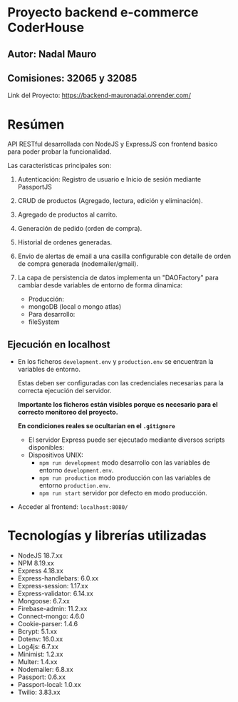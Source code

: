 # Proyecto backend e-commerce CoderHouse
## Autor: Nadal Mauro
## Comisiones: 32065 y 32085

 Link del Proyecto: https://backend-mauronadal.onrender.com/
 
# Resúmen

API RESTful desarrollada con NodeJS y ExpressJS con frontend basico para poder probar la funcionalidad.


Las caracteristicas principales son:

1. Autenticación: Registro de usuario e Inicio de sesión mediante PassportJS
2. CRUD de productos (Agregado, lectura, edición y eliminación).
3. Agregado de productos al carrito.
4. Generación de pedido (orden de compra).
5. Historial de ordenes generadas.
6. Envio de alertas de email a una casilla configurable con detalle de orden de
    compra generada (nodemailer/gmail).
7. La capa de persistencia de datos implementa un "DAOFactory" para cambiar desde variables de entorno de forma dinamica: 
    
     - Producción:
     - mongoDB (local o mongo atlas)
     - Para desarrollo:
     - fileSystem


##  Ejecución en localhost
  - En los ficheros `development.env` y `production.env` se encuentran la variables de entorno. 

    Estas deben ser configuradas con las credenciales necesarias para la correcta ejecución del servidor.
  
    **Importante los ficheros están visibles porque es necesario para el correcto monitoreo del proyecto.** 

    **En condiciones reales se ocultarían en el `.gitignore`**
  
    - El servidor Express puede ser ejecutado mediante diversos scripts disponibles:
    - Dispositivos UNIX:
      - `npm run development` modo desarrollo con las variables de entorno `development.env`.
      - `npm run production` modo producción con las variables de entorno  `production.env`.
      - `npm run start` servidor por defecto en modo producción.
      
    
  - Acceder al frontend:
    ```localhost:8080/```

# Tecnologías y librerías utilizadas

  - NodeJS 18.7.xx
  - NPM 8.19.xx
  - Express 4.18.xx
  - Express-handlebars: 6.0.xx
  - Express-session: 1.17.xx
  - Express-validator: 6.14.xx
  - Mongoose: 6.7.xx
  - Firebase-admin: 11.2.xx
  - Connect-mongo: 4.6.0
  - Cookie-parser: 1.4.6
  - Bcrypt: 5.1.xx
  - Dotenv: 16.0.xx
  - Log4js: 6.7.xx
  - Minimist: 1.2.xx
  - Multer: 1.4.xx
  - Nodemailer: 6.8.xx
  - Passport: 0.6.xx
  - Passport-local: 1.0.xx
  - Twilio: 3.83.xx


